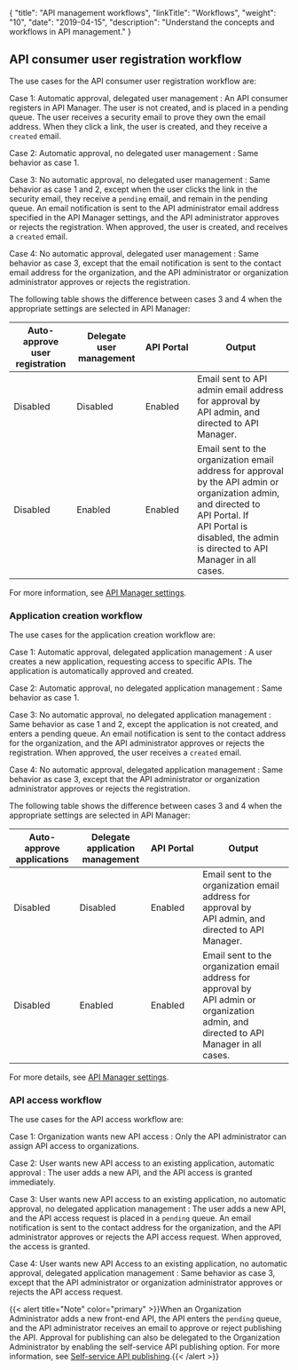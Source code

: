 {
"title": "API management workflows",
"linkTitle": "Workflows",
"weight": "10",
"date": "2019-04-15",
"description": "Understand the concepts and workflows in API management."
}

## API consumer user registration workflow

The use cases for the API consumer user registration workflow are:

Case 1: Automatic approval, delegated user management
: An API consumer registers in API Manager. The user is not created, and is placed in a pending queue. The user receives a security email to prove they own the email address. When they click a link, the user is created, and they receive a `created` email.

Case 2: Automatic approval, no delegated user management
: Same behavior as case 1.

Case 3: No automatic approval, no delegated user management
: Same behavior as case 1 and 2, except when the user clicks the link in the security email, they receive a `pending` email, and remain in the pending queue. An email notification is sent to the API administrator email address specified in the API Manager settings, and the API administrator approves or rejects the registration. When approved, the user is created, and receives a `created` email.

Case 4: No automatic approval, delegated user management
: Same behavior as case 3, except that the email notification is sent to the contact email address for the organization, and the API administrator or organization administrator approves or rejects the registration.

The following table shows the difference between cases 3 and 4 when the appropriate settings are selected in API Manager:

| Auto-approve user registration | Delegate user management | API Portal | Output |
|--------------------------------|--------------------------|------------|--------|
| Disabled                       | Disabled                 | Enabled    | Email sent to API admin email address for approval by API admin, and directed to API Manager. |
| Disabled                       | Enabled                  | Enabled    | Email sent to the organization email address for approval by the API admin or organization admin, and directed to API Portal. If API Portal is disabled, the admin is directed to API Manager in all cases. |

For more information, see [API Manager settings](/docs/apim_reference/api_mgmt_config_web#api-manager-settings).

### Application creation workflow

The use cases for the application creation workflow are:

Case 1: Automatic approval, delegated application management
: A user creates a new application, requesting access to specific APIs. The application is automatically approved and created.

Case 2: Automatic approval, no delegated application management
: Same behavior as case 1.

Case 3: No automatic approval, no delegated application management
: Same behavior as case 1 and 2, except the application is not created, and enters a pending queue. An email notification is sent to the contact address for the organization, and the API administrator approves or rejects the registration. When approved, the user receives a `created` email.

Case 4: No automatic approval, delegated application management
: Same behavior as case 3, except that the API administrator or organization administrator approves or rejects the registration.

The following table shows the difference between cases 3 and 4 when the appropriate settings are selected in API Manager:

| Auto-approve applications | Delegate application management | API Portal | Output |
|---------------------------|---------------------------------|------------|--------|
| Disabled                  | Disabled                        | Enabled    | Email sent to the organization email address for approval by API admin, and directed to API Manager. |
| Disabled                  | Enabled                         | Enabled    | Email sent to the organization email address for approval by API admin or organization admin, and directed to API Manager in all cases. |

For more details, see [API Manager settings](/docs/apim_reference/api_mgmt_config_web#api-manager-settings).

### API access workflow

The use cases for the API access workflow are:

Case 1: Organization wants new API access
: Only the API administrator can assign API access to organizations.

Case 2: User wants new API access to an existing application, automatic approval
: The user adds a new API, and the API access is granted immediately.

Case 3: User wants new API access to an existing application, no automatic approval, no delegated application management
: The user adds a new API, and the API access request is placed in a `pending` queue. An email notification is sent to the contact address for the organization, and the API administrator approves or rejects the API access request. When approved, the access is granted.

Case 4: User wants new API Access to an existing application, no automatic approval, delegated application management
: Same behavior as case 3, except that the API administrator or organization administrator approves or rejects the API access request.

{{< alert title="Note" color="primary" >}}When an Organization Administrator adds a new front-end API, the API enters the `pending` queue, and the API administrator receives an email to approve or reject publishing the API. Approval for publishing can also be delegated to the Organization Administrator by enabling the self-service API publishing option. For more information, see [Self-service API publishing](/docs/api_mgmt_overview/key_concepts/api_mgmt_orgs_roles/index.html#self-service-api-publishing).{{< /alert >}}
